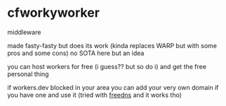 # cfworkyworker
middleware

made fasty-fasty but does its work (kinda replaces WARP but with some pros and some cons) no SOTA here but an idea

you can host workers for free (i guess?? but so do i) and get the free personal thing

if workers.dev blocked in your area you can add your very own domain if you have one and use it (tried with [freedns](https://freedns.afraid.org/) and it works tho)
